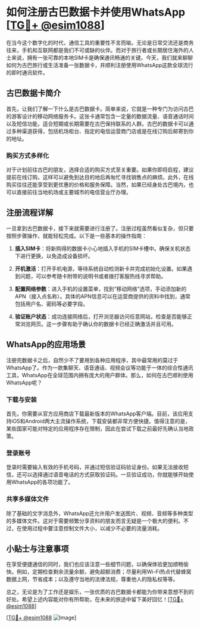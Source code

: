 # 如何注册古巴数据卡并使用WhatsApp [[TG💪+ @esim1088](https://t.me/s/esim1088)]

在当今这个数字化的时代，通信工具的重要性不言而喻。无论是日常交流还是商务往来，手机和互联网都是我们不可或缺的伙伴。而对于旅行者或长期居住海外的人士来说，拥有一张可靠的本地SIM卡是确保通讯畅通的关键。今天，我们就来聊聊如何为古巴旅行或生活准备一张数据卡，并顺利注册使用WhatsApp这款全球流行的即时通讯软件。

## 古巴数据卡简介

首先，让我们了解一下什么是古巴数据卡。简单来说，它就是一种专门为访问古巴的游客设计的移动网络服务卡。这张卡通常包含一定量的数据流量、语音通话时间以及短信功能，适合短期或长期需要在古巴保持联系的人群。古巴的数据卡可以通过多种渠道获得，包括机场柜台、指定的电信运营商门店或是在线订购后邮寄到你的地址。

### 购买方式多样化

对于计划前往古巴的朋友，选择合适的购买方式至关重要。如果你即将启程，建议提前在线订购，这样可以避免到达目的地后再匆忙寻找销售点的麻烦。此外，在线购买往往还能享受到更优惠的价格和服务保障。当然，如果已经身处古巴境内，也可以直接前往当地机场或主要城市的电信营业厅办理。

## 注册流程详解

一旦拿到古巴数据卡，接下来就需要进行注册了。注册过程虽然看似复杂，但只要按照步骤操作，就能轻松完成。以下是一些基本的操作指南：

1. **插入SIM卡**：将新购得的数据卡小心地插入手机的SIM卡槽中。确保关机状态下进行更换，以免造成设备损坏。
   
2. **开机激活**：打开手机电源，等待系统自动检测新卡并完成初始化设置。如果遇到问题，可以参考随卡附带的说明书或者拨打客服热线寻求帮助。

3. **配置网络参数**：进入手机的设置菜单，找到“移动网络”选项，手动添加新的APN（接入点名称）。具体的APN信息可以在运营商提供的资料中找到，通常包括用户名、密码等必要字段。

4. **验证账户状态**：成功连接网络后，打开浏览器访问任意网站，检查是否能够正常浏览网页。这一步骤有助于确认你的数据卡已经正确激活并且可用。

## WhatsApp的应用场景

注册完数据卡之后，自然少不了要用到各种应用程序，其中最常用的莫过于WhatsApp了。作为一款集聊天、语音通话、视频会议等功能于一体的综合性通讯工具，WhatsApp在全球范围内拥有庞大的用户群体。那么，如何在古巴顺利使用WhatsApp呢？

### 下载与安装

首先，你需要从官方应用商店下载最新版本的WhatsApp客户端。目前，该应用支持iOS和Android两大主流操作系统，下载安装都非常方便快捷。值得注意的是，某些国家可能对特定的应用程序存在限制，因此在尝试下载之前最好先确认当地政策。

### 登录账号

登录时需要输入有效的手机号码，并通过短信验证码验证身份。如果无法接收短信，还可以选择通过语音电话的方式获取验证码。一旦验证成功，你就能够开始使用WhatsApp的各项功能了。

### 共享多媒体文件

除了基础的文字消息外，WhatsApp还允许用户发送图片、视频、音频等多种类型的多媒体文件。这对于需要频繁分享资料的朋友而言无疑是一个极大的便利。不过，在使用过程中要注意控制文件大小，以减少不必要的流量消耗。

## 小贴士与注意事项

在享受便捷通信的同时，我们也应该注意一些细节问题，以确保体验更加顺畅愉快。例如，定期检查剩余流量余额，避免超额消费；尽量利用Wi-Fi热点代替蜂窝数据上网，节省成本；以及遵守当地的法律法规，尊重他人的隐私权等等。

总之，无论是为了工作还是娱乐，一张优质的古巴数据卡都能为你带来意想不到的好处。希望上述内容能对你有所帮助，在未来的旅途中留下美好回忆！[[TG💪+ @esim1088](https://t.me/s/esim1088)]

[[TG💪+ @esim1088](https://t.me/s/esim1088) ![Image](https://i.postimg.cc/4NQfJmqS/Snipaste-2025-05-13-00-14-12.png)]